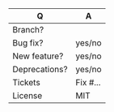 | Q             | A
| ------------- | ---
| Branch?       | <!-- see below -->
| Bug fix?      | yes/no
| New feature?  | yes/no <!-- please update src/**/CHANGELOG.md files -->
| Deprecations? | yes/no <!-- please update UPGRADE-*.md and src/**/CHANGELOG.md files -->
| Tickets       | Fix #... <!-- prefix each issue number with "Fix #", no need to create an issue if none exist, explain below instead -->
| License       | MIT
<!--
Replace this notice by a short README for your feature/bugfix. This will help people
understand your PR and can be used as a start for the documentation.

Additionally:
 - Always add tests and ensure they pass.
 - Never break backward compatibility (unless you are working on the next major release branch).
 - Bug fixes must be submitted against the lowest maintained branch where they apply
   (lowest branches are regularly merged to upper ones so they get the fixes too.)
 - Features and deprecations must be submitted against the last major branch (e.g. 1.x).
-->